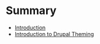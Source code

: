 # Summary

* [Introduction](README.md)
* [Introduction to Drupal Theming](introduction_to_drupal_theming.md)

